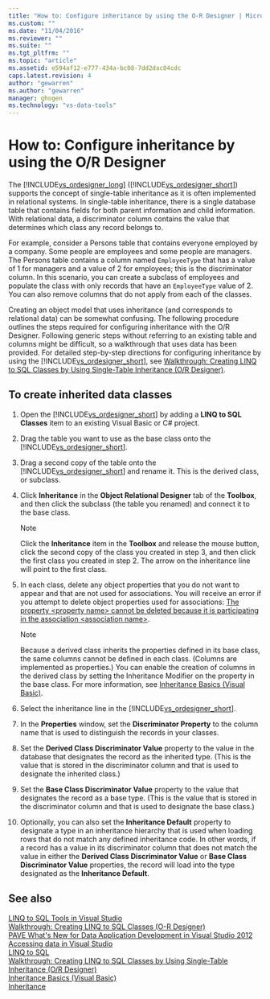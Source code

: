 ```yaml
---
title: "How to: Configure inheritance by using the O-R Designer | Microsoft Docs"
ms.custom: ""
ms.date: "11/04/2016"
ms.reviewer: ""
ms.suite: ""
ms.tgt_pltfrm: ""
ms.topic: "article"
ms.assetid: e594af12-e777-434a-bc08-7dd2dac84cdc
caps.latest.revision: 4
author: "gewarren"
ms.author: "gewarren"
manager: ghogen
ms.technology: "vs-data-tools"
---
```

# How to: Configure inheritance by using the O/R Designer
The [!INCLUDE[vs_ordesigner_long](../data-tools/includes/vs_ordesigner_long_md.md)] ([!INCLUDE[vs_ordesigner_short](../data-tools/includes/vs_ordesigner_short_md.md)]) supports the concept of single-table inheritance as it is often implemented in relational systems. In single-table inheritance, there is a single database table that contains fields for both parent information and child information. With relational data, a discriminator column contains the value that determines which class any record belongs to.  
  
For example, consider a Persons table that contains everyone employed by a company. Some people are employees and some people are managers. The Persons table contains a column named `EmployeeType` that has a value of 1 for managers and a value of 2 for employees; this is the discriminator column. In this scenario, you can create a subclass of employees and populate the class with only records that have an `EmployeeType` value of 2. You can also remove columns that do not apply from each of the classes.  
  
Creating an object model that uses inheritance (and corresponds to relational data) can be somewhat confusing. The following procedure outlines the steps required for configuring inheritance with the O/R Designer. Following generic steps without referring to an existing table and columns might be difficult, so a walkthrough that uses data has been provided. For detailed step-by-step directions for configuring inheritance by using the [!INCLUDE[vs_ordesigner_short](../data-tools/includes/vs_ordesigner_short_md.md)], see [Walkthrough: Creating LINQ to SQL Classes by Using Single-Table Inheritance (O/R Designer)](../data-tools/walkthrough-creating-linq-to-sql-classes-by-using-single-table-inheritance-o-r-designer.md).  
  
## To create inherited data classes
  
1.  Open the [!INCLUDE[vs_ordesigner_short](../data-tools/includes/vs_ordesigner_short_md.md)] by adding a **LINQ to SQL Classes** item to an existing Visual Basic or C# project.  
  
2.  Drag the table you want to use as the base class onto the [!INCLUDE[vs_ordesigner_short](../data-tools/includes/vs_ordesigner_short_md.md)].  
  
3.  Drag a second copy of the table onto the [!INCLUDE[vs_ordesigner_short](../data-tools/includes/vs_ordesigner_short_md.md)] and rename it. This is the derived class, or subclass.  
  
4.  Click **Inheritance** in the **Object Relational Designer** tab of the **Toolbox**, and then click the subclass (the table you renamed) and connect it to the base class.  
  
    > [!NOTE]
    >  Click the **Inheritance** item in the **Toolbox** and release the mouse button, click the second copy of the class you created in step 3, and then click the first class you created in step 2. The arrow on the inheritance line will point to the first class.  
  
5.  In each class, delete any object properties that you do not want to appear and that are not used for associations. You will receive an error if you attempt to delete object properties used for associations: [The property \<property name> cannot be deleted because it is participating in the association \<association name>](../data-tools/the-property-property-name-cannot-be-deleted-because-it-is-participating-in-the-association-association-name.md).  
  
    > [!NOTE]
    >  Because a derived class inherits the properties defined in its base class, the same columns cannot be defined in each class. (Columns are implemented as properties.) You can enable the creation of columns in the derived class by setting the Inheritance Modifier on the property in the base class. For more information, see [Inheritance Basics (Visual Basic)](/dotnet/visual-basic/programming-guide/language-features/objects-and-classes/inheritance-basics).  
  
6.  Select the inheritance line in the [!INCLUDE[vs_ordesigner_short](../data-tools/includes/vs_ordesigner_short_md.md)].  
  
7.  In the **Properties** window, set the **Discriminator Property** to the column name that is used to distinguish the records in your classes.  
  
8.  Set the **Derived Class Discriminator Value** property to the value in the database that designates the record as the inherited type. (This is the value that is stored in the discriminator column and that is used to designate the inherited class.)  
  
9. Set the **Base Class Discriminator Value** property to the value that designates the record as a base type. (This is the value that is stored in the discriminator column and that is used to designate the base class.)  
  
10. Optionally, you can also set the **Inheritance Default** property to designate a type in an inheritance hierarchy that is used when loading rows that do not match any defined inheritance code. In other words, if a record has a value in its discriminator column that does not match the value in either the **Derived Class Discriminator Value** or **Base Class Discriminator Value** properties, the record will load into the type designated as the **Inheritance Default**.  
  
## See also
[LINQ to SQL Tools in Visual Studio](../data-tools/linq-to-sql-tools-in-visual-studio2.md)   
[Walkthrough: Creating LINQ to SQL Classes (O-R Designer)](how-to-create-linq-to-sql-classes-mapped-to-tables-and-views-o-r-designer.md)   
[PAVE What's New for Data Application Development in Visual Studio 2012](http://msdn.microsoft.com/en-us/3d50d68f-5f44-4915-842f-6d42fce793f1)   
[Accessing data in Visual Studio](../data-tools/accessing-data-in-visual-studio.md)   
[LINQ to SQL](/dotnet/framework/data/adonet/sql/linq/index)   
[Walkthrough: Creating LINQ to SQL Classes by Using Single-Table Inheritance (O/R Designer)](../data-tools/walkthrough-creating-linq-to-sql-classes-by-using-single-table-inheritance-o-r-designer.md)   
[Inheritance Basics (Visual Basic)](/dotnet/visual-basic/programming-guide/language-features/objects-and-classes/inheritance-basics)  
[Inheritance](/dotnet/csharp/programming-guide/classes-and-structs/inheritance)